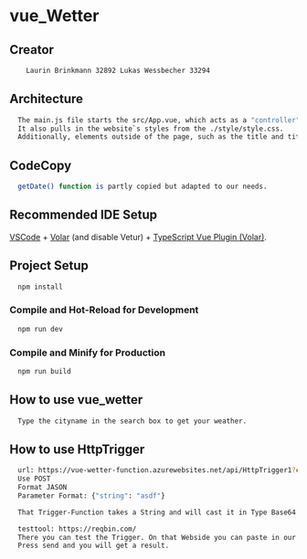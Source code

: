 # vue_Wetter

## Creator 

```sh
    Laurin Brinkmann 32892 Lukas Wessbecher 33294
```

## Architecture

```sh
  The main.js file starts the src/App.vue, which acts as a "controller" and accesses the ./assets/background and ./assets/icons to load the individual images/icons. 
  It also pulls in the website`s styles from the ./style/style.css.
  Additionally, elements outside of the page, such as the title and title icon, are also controlled in the index.html.
```

## CodeCopy

```sh
  getDate() function is partly copied but adapted to our needs.
```


## Recommended IDE Setup

[VSCode](https://code.visualstudio.com/) + [Volar](https://marketplace.visualstudio.com/items?itemName=Vue.volar) (and disable Vetur) + [TypeScript Vue Plugin (Volar)](https://marketplace.visualstudio.com/items?itemName=Vue.vscode-typescript-vue-plugin).

## Project Setup

```sh
  npm install
```

### Compile and Hot-Reload for Development

```sh
  npm run dev
```

### Compile and Minify for Production

```sh
  npm run build
```

## How to use vue_wetter

```sh
  Type the cityname in the search box to get your weather.
```

## How to use HttpTrigger

```sh
  url: https://vue-wetter-function.azurewebsites.net/api/HttpTrigger1?code=xAhdIlTIy9JKn45KVg8wRogjXan4tST6BEFQ5OWkqDPPAzFuepDTLQ==
  Use POST
  Format JASON
  Parameter Format: {"string": "asdf"}

  That Trigger-Function takes a String and will cast it in Type Base64.

  testtool: https://reqbin.com/
  There you can test the Trigger. On that Webside you can paste in our url and choose POST. After that you go on the Content Tap and use that Format {"string": "asdf"} in that tap.
  Press send and you will get a result.
```